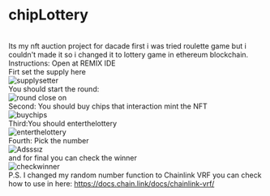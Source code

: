 # chipLottery
<br>Its my nft auction project for dacade first i was tried roulette game but i couldn't made it so i changed it to lottery game in ethereum blockchain.
<br>Instructions: Open at REMIX IDE
<br>Firt set the supply here
<br>![supplysetter](https://user-images.githubusercontent.com/61169260/182045953-085a12ca-cff1-4fbc-b7fc-f7ae084f2711.png)
<br>You should start the round: 
<br>![round close on](https://user-images.githubusercontent.com/61169260/182045910-b9e73cf3-e444-432d-bec2-49e7cb37807d.png)
<br>Second: You should buy chips that interaction mint the NFT
<br>![buychips](https://user-images.githubusercontent.com/61169260/182045934-347a5a8e-bb4e-4dc4-80fb-24731cea78e6.png)
<br>Third:You should enterthelottery 
<br>![enterthelottery](https://user-images.githubusercontent.com/61169260/182045942-48658d58-bcf1-4692-b796-5d8497a8b8f6.png)
<br>Fourth: Pick the number
<br>![Adsssız](https://user-images.githubusercontent.com/61169260/185411963-d0bdcfe4-a5e3-42ab-b85c-bb8a3bb2c0ec.png)
<br>and for final you can check the winner
<br>![checkwinner](https://user-images.githubusercontent.com/61169260/182045963-1c76e57e-0a99-4d60-b87b-1562466ca4ab.png)
<br> P.S. I changed my random number function to Chainlink VRF you can check how to use in here: https://docs.chain.link/docs/chainlink-vrf/

